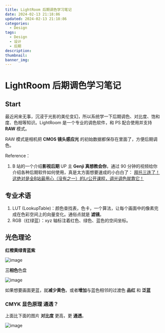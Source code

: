 ```yaml
---
title: LightRoom 后期调色学习笔记
date: 2024-02-13 21:18:86
updated: 2024-02-13 21:18:86
categories:
  - Design
tags:
  - Design
  - 设计
  - 后期
description: 
thumbnail: 
banner_img:
---
```


# LightRoom 后期调色学习笔记

## Start

最近闲来无事，沉浸于光影的美伦变幻，所以系统学一下后期调色、对比度、饱和度、色相等知识。LightRoom 是一个专业的调色软件，和 PS 配合使用并支持 **RAW** 模式。

RAW 模式是相机把 **CMOS 镜头感应光** 的初始数据都保存在里面了，方便后期调色。

Reference：

1. B 站的一个介绍**影视后期** UP 主 **Genji 真想教会你**，通过 90 分钟的视频给你介绍各种后期软件如何使用，真是太方面想要速成的小白白了： [拜托三连了！这绝对是全B站最用心（没有之一）的Lr公开课程，调光调色就靠它！](https://www.bilibili.com/video/BV1g64y1474s/)

## 专业术语

1. LUT (LookupTable)：颜色查找表，色卡，一个算法，让每个画面中的像素完成在色彩空间上的向量变化。通俗点就是 **滤镜**。
2. RGB（红绿蓝）：xyz 轴标注着红色、绿色、蓝色的空间坐标。

## 光色理论

**红橙黄绿青蓝紫**

![image](https://api.whaleluo.top/onedrive/file/?path=/picstorage/blog/img/LightRoom-Tutorial.png&webp=true)

**三相色**色盘

![image](https://api.whaleluo.top/onedrive/file/?path=/picstorage/blog/img/LightRoom-Tutorial-1.png&webp=true)

如果想要画面更蓝，就**减少黄色**，或者**增加**与蓝色相邻的过渡色 **品红** 和 **泛蓝**

### CMYK 显色原理 通透？

上面比下面的图片 **对比度** 更高，更 **通透**。

![image](https://api.whaleluo.top/onedrive/file/?path=/picstorage/blog/img/LightRoom-Tutorial-2.png&webp=true)

